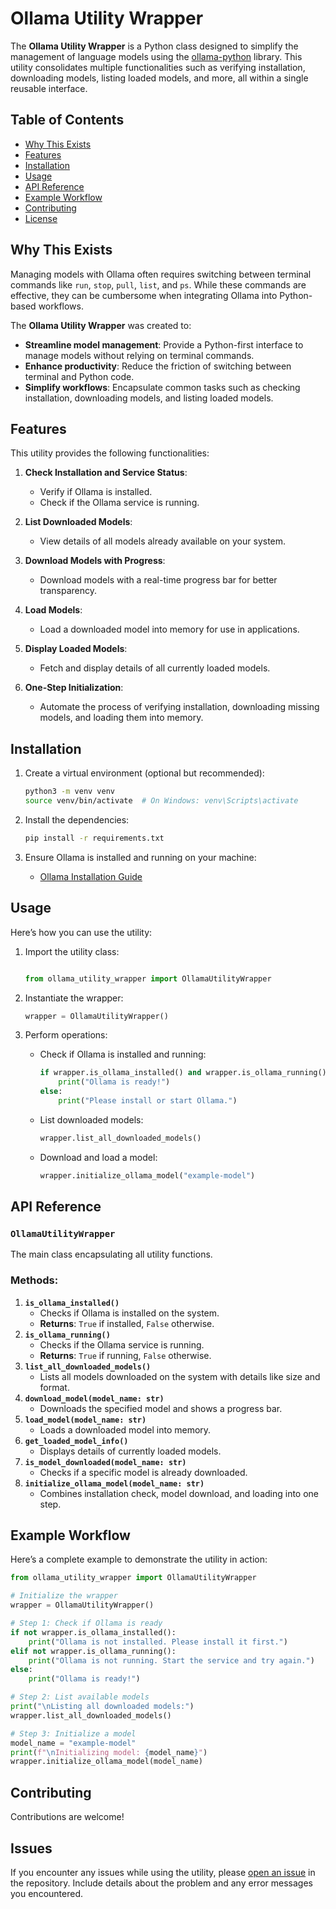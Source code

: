 # Ollama Utility Wrapper

The **Ollama Utility Wrapper** is a Python class designed to simplify the management of language models using the [ollama-python](https://github.com/ollama/ollama-python) library. This utility consolidates multiple functionalities such as verifying installation, downloading models, listing loaded models, and more, all within a single reusable interface.

## Table of Contents
- [Why This Exists](#why-this-exists)
- [Features](#features)
- [Installation](#installation)
- [Usage](#usage)
- [API Reference](#api-reference)
- [Example Workflow](#example-workflow)
- [Contributing](#contributing)
- [License](#license)



## Why This Exists

Managing models with Ollama often requires switching between terminal commands like `run`, `stop`, `pull`, `list`, and `ps`. While these commands are effective, they can be cumbersome when integrating Ollama into Python-based workflows.

The **Ollama Utility Wrapper** was created to:
- **Streamline model management**: Provide a Python-first interface to manage models without relying on terminal commands.
- **Enhance productivity**: Reduce the friction of switching between terminal and Python code.
- **Simplify workflows**: Encapsulate common tasks such as checking installation, downloading models, and listing loaded models.



## Features

This utility provides the following functionalities:
1. **Check Installation and Service Status**:
   - Verify if Ollama is installed.
   - Check if the Ollama service is running.

2. **List Downloaded Models**:
   - View details of all models already available on your system.

3. **Download Models with Progress**:
   - Download models with a real-time progress bar for better transparency.

4. **Load Models**:
   - Load a downloaded model into memory for use in applications.

5. **Display Loaded Models**:
   - Fetch and display details of all currently loaded models.

6. **One-Step Initialization**:
   - Automate the process of verifying installation, downloading missing models, and loading them into memory.



## Installation

1. Create a virtual environment (optional but recommended):
    
    ```bash
    python3 -m venv venv
    source venv/bin/activate  # On Windows: venv\Scripts\activate
    ```
    
2. Install the dependencies:
    
    ```bash
    pip install -r requirements.txt
    ```
    
3. Ensure Ollama is installed and running on your machine:
    - [Ollama Installation Guide](https://ollama.com/)


## Usage

Here’s how you can use the utility:

1. Import the utility class:
    
    ```python
    
    from ollama_utility_wrapper import OllamaUtilityWrapper
    
    ```
    
2. Instantiate the wrapper:
    
    ```python
    wrapper = OllamaUtilityWrapper()
    
    ```
    
3. Perform operations:
    - Check if Ollama is installed and running:
        
        ```python
        if wrapper.is_ollama_installed() and wrapper.is_ollama_running():
            print("Ollama is ready!")
        else:
            print("Please install or start Ollama.")
        
        ```
        
    - List downloaded models:
        
        ```python
        wrapper.list_all_downloaded_models()
        
        ```
        
    - Download and load a model:
        
        ```python
        wrapper.initialize_ollama_model("example-model")
        
        ```
        



## API Reference

### `OllamaUtilityWrapper`

The main class encapsulating all utility functions.

### Methods:

1. **`is_ollama_installed()`**
    - Checks if Ollama is installed on the system.
    - **Returns**: `True` if installed, `False` otherwise.
2. **`is_ollama_running()`**
    - Checks if the Ollama service is running.
    - **Returns**: `True` if running, `False` otherwise.
3. **`list_all_downloaded_models()`**
    - Lists all models downloaded on the system with details like size and format.
4. **`download_model(model_name: str)`**
    - Downloads the specified model and shows a progress bar.
5. **`load_model(model_name: str)`**
    - Loads a downloaded model into memory.
6. **`get_loaded_model_info()`**
    - Displays details of currently loaded models.
7. **`is_model_downloaded(model_name: str)`**
    - Checks if a specific model is already downloaded.
8. **`initialize_ollama_model(model_name: str)`**
    - Combines installation check, model download, and loading into one step.



## Example Workflow

Here’s a complete example to demonstrate the utility in action:

```python
from ollama_utility_wrapper import OllamaUtilityWrapper

# Initialize the wrapper
wrapper = OllamaUtilityWrapper()

# Step 1: Check if Ollama is ready
if not wrapper.is_ollama_installed():
    print("Ollama is not installed. Please install it first.")
elif not wrapper.is_ollama_running():
    print("Ollama is not running. Start the service and try again.")
else:
    print("Ollama is ready!")

# Step 2: List available models
print("\nListing all downloaded models:")
wrapper.list_all_downloaded_models()

# Step 3: Initialize a model
model_name = "example-model"
print(f"\nInitializing model: {model_name}")
wrapper.initialize_ollama_model(model_name)

```


## Contributing

Contributions are welcome!

## Issues

If you encounter any issues while using the utility, please [open an issue](https://github.com/anujonthemove/ollama-utility-wrapper/issues) in the repository. Include details about the problem and any error messages you encountered.